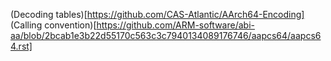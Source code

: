 (Decoding tables)[https://github.com/CAS-Atlantic/AArch64-Encoding]
(Calling convention)[https://github.com/ARM-software/abi-aa/blob/2bcab1e3b22d55170c563c3c7940134089176746/aapcs64/aapcs64.rst]
